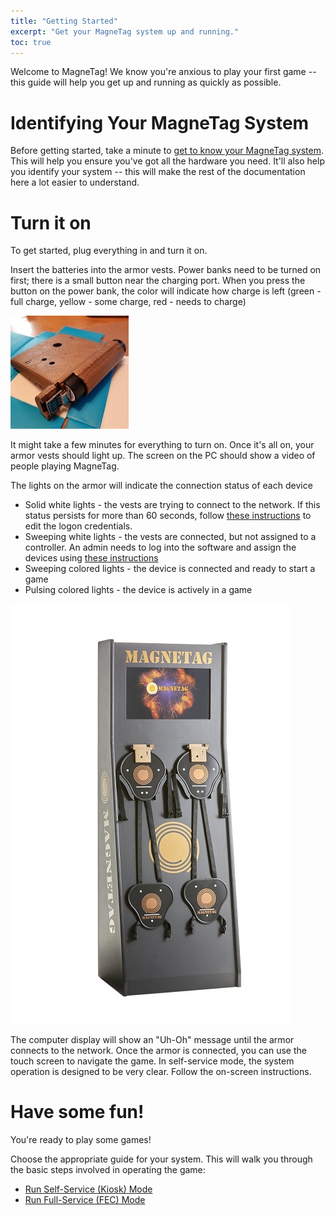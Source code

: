 ```yaml
---
title: "Getting Started"
excerpt: "Get your MagneTag system up and running."
toc: true
---
```


Welcome to MagneTag! We know you're anxious to play your first game -- this guide will help you get up and running as quickly as possible.

# Identifying Your MagneTag System

Before getting started, take a minute to [get to know your MagneTag system](know-your-system.md). This will help you ensure you've got all the hardware you need. It'll also help you identify your system -- this will make the rest of the documentation here a lot easier to understand.

# Turn it on
To get started, plug everything in and turn it on.

Insert the batteries into the armor vests. Power banks need to be turned on first; there is a small button near the charging port. When you press the button on the power bank, the color will indicate how charge is left (green - full charge, yellow - some charge, red - needs to charge)

![batteries correctly inserted](powerbank.jpg)

It might take a few minutes for everything to turn on. Once it's all on, your armor vests should light up. The screen on the PC should show a video of people playing MagneTag.

The lights on the armor will indicate the connection status of each device

* Solid white lights - the vests are trying to connect to the network.  If this status persists for more than 60 seconds, follow [these instructions](configure-network.md) to edit the logon credentials.
* Sweeping white lights - the vests are connected, but not assigned to a controller. An admin needs to log into the software and assign the devices using [these instructions](assign-device.md)
* Sweeping colored lights - the device is connected and ready to start a game
* Pulsing colored lights - the device is actively in a game

![Good to Go](kiosk_img.jpg)

The computer display will show an "Uh-Oh" message until the armor connects to the network.  Once the armor is connected, you can use the touch screen to navigate the game. In self-service mode, the system operation is designed to be very clear. Follow the on-screen instructions.

# Have some fun!

You're ready to play some games!

Choose the appropriate guide for your system. This will walk you through the basic steps involved in operating the game:
* [Run Self-Service (Kiosk) Mode](run-kiosk-mode.md)
* [Run Full-Service (FEC) Mode](run-fec-mode.md)
